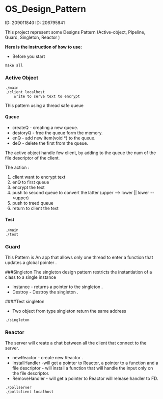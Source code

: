 # OS_Design_Pattern

ID: 209011840 ID: 206795841

This project represent some Designs Pattern (Active-object, Pipeline, Guard, Singleton, Reactor )

**Here is the instruction of how to use:**

- Before you start

<div dir='ltr'>

    make all
   

</div>



### Active Object
<div dir='ltr'>

    ./main
    ./client localhost
        write to serve text to encrypt

</div>

This pattern using a thread safe queue  

#### Queue

- createQ - creating a new queue.
- destoryQ - free the queue form the memory.
- enQ - add new item(void *) to the queue. 
- deQ - delete the first from the queue.


The active object handle few client, by adding to the queue the num of the file descriptor of the client.

The action : 

1. client want to encrypt text
2. enQ to first queue
3. encrypt the text
4. push to second queue to convert the latter (upper --> lower || lower -->upper)
5. push to treed queue 
6. return to client the text 

#### Test 

<div dir='ltr'>

    ./main
    ./test

</div>


### Guard
This Pattern is An app that allows only one thread to enter a function that updates a global pointer .

###Singleton 
The singleton design pattern restricts the instantiation of a class to a single instance

- Instance -  returns a pointer to the singleton .
- Destroy - Destroy the singleton .

####Test singleton 
- Two object from type singleton return the same address 
<div dir='ltr'>

    ./singleton

</div>

### Reactor 

The server will create a chat between all the client that connect to the server. 

- newReactor - create new Reactor .
- InstallHandler -will get a pointer to Reactor, a pointer to a function and a file descriptor - will install a function that will handle the input only on the file descriptor.
- RemoveHandler - will get a pointer to Reactor will release handler to FD.

<div dir='ltr'>

    ./pollserver
    ./pollclient localhost

</div>

